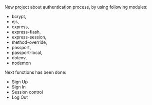 New project about authentication process,
by using following modules:
- bcrypt,
- ejs,
- express,
- express-flash,
- express-session,
- method-override,
- passport,
- passport-local,
- dotenv,
- nodemon

Next functions has been done:
- Sign Up
- Sign In
- Session control
- Log Out

